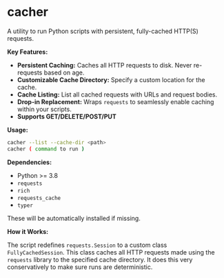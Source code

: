 # cacher

A utility to run Python scripts with persistent, fully-cached HTTP(S) requests.

**Key Features:**

*   **Persistent Caching:** Caches all HTTP requests to disk.  Never re-requests based on age.
*   **Customizable Cache Directory:** Specify a custom location for the cache.
*   **Cache Listing:**  List all cached requests with URLs and request bodies.
*   **Drop-in Replacement:**  Wraps `requests` to seamlessly enable caching within your scripts.
*   **Supports GET/DELETE/POST/PUT**

**Usage:**

```bash
cacher --list --cache-dir <path>
cacher ( command to run )
```

**Dependencies:**

*   Python >= 3.8
*   `requests`
*   `rich`
*   `requests_cache`
*   `typer`

These will be automatically installed if missing.

**How it Works:**

The script redefines `requests.Session` to a custom class `FullyCachedSession`. This class caches all HTTP requests made using the `requests` library to the specified cache directory. It does this very conservatively to make sure runs are deterministic.

